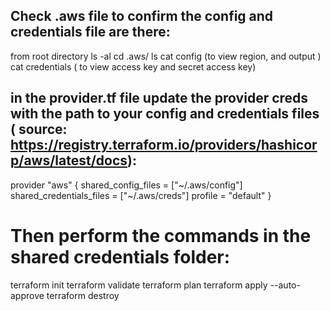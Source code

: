 ## Check .aws file to confirm the config and credentials file are there:
from root directory 
ls -al
cd .aws/
ls
cat config  (to view region, and output )
cat credentials ( to view access key and secret access key)

## in the provider.tf file update the provider creds with the path to your config and credentials files ( source: https://registry.terraform.io/providers/hashicorp/aws/latest/docs):
provider "aws" {
  shared_config_files      = ["~/.aws/config"]
  shared_credentials_files = ["~/.aws/creds"]
  profile                  = "default"
}

# Then perform the commands in the shared credentials folder:
terraform init
terraform validate
terraform plan
terraform apply --auto-approve
terraform destroy



